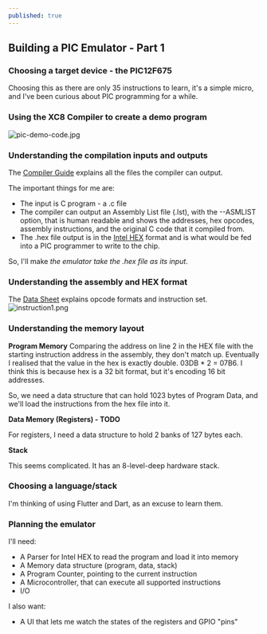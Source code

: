 ```yaml
---
published: true
---
```

## Building a PIC Emulator - Part 1

### Choosing a target device - the PIC12F675
Choosing this as there are only 35 instructions to learn, it's a simple micro, and I've been curious about PIC programming for a while.

### Using the XC8 Compiler to create a demo program
![pic-demo-code.jpg]({{site.baseurl}}/media/pic-demo-code.jpg)

### Understanding the compilation inputs and outputs
The [Compiler Guide](https://ww1.microchip.com/downloads/en/DeviceDoc/52053B.pdf) explains all the files the compiler can output.

The important things for me are:
* The input is C program - a .c file
* The compiler can output an Assembly List file (.lst), with the --ASMLIST option, that is human readable and shows the addresses, hex opcodes, assembly instructions, and the original C code that it compiled from.
* The .hex file output is in the [Intel HEX](https://en.wikipedia.org/wiki/Intel_HEX) format and is what would be fed into a PIC programmer to write to the chip.

So, I'll make *the emulator take the .hex file as its input*.

### Understanding the assembly and HEX format
The [Data Sheet](http://ww1.microchip.com/downloads/en/DeviceDoc/41190G.pdf) explains opcode formats and instruction set.
![instruction1.png]({{site.baseurl}}/media/instruction1.png)

### Understanding the memory layout
**Program Memory**
Comparing the address on line 2 in the HEX file with the starting instruction address in the assembly, they don't match up. Eventually I realised that the value in the hex is exactly double. 03DB * 2 = 07B6. I think this is because hex is a 32 bit format, but it's encoding 16 bit addresses.

So, we need a data structure that can hold 1023 bytes of Program Data, and we'll load the instructions from the hex file into it.

**Data Memory (Registers) - TODO**

For registers, I need a data structure to hold 2 banks of 127 bytes each.

**Stack**

This seems complicated. It has an 8-level-deep hardware stack.

### Choosing a language/stack
I'm thinking of using Flutter and Dart, as an excuse to learn them.

### Planning the emulator
I'll need:
* A Parser for Intel HEX to read the program and load it into memory
* A Memory data structure (program, data, stack)
* A Program Counter, pointing to the current instruction
* A Microcontroller, that can execute all supported instructions
* I/O

I also want:
* A UI that lets me watch the states of the registers and GPIO "pins"
